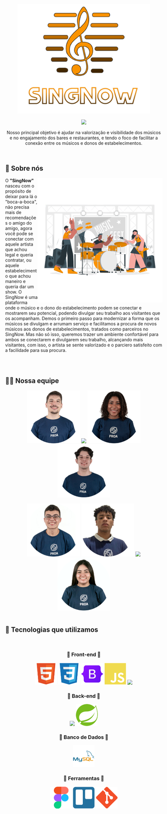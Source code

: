 
<!--HEADER-->
<div align="center"> 
  <a href="https://linktr.ee/SingNow?utm_source=linktree_profile_share&ltsid=39db3f8c-a58a-4bce-bd79-f3c069d0c97e">
  <img src="ImagensSingNow/logo.png" height="350">
  </a>
  <br>
  <br>
    <img src="https://readme-typing-svg.herokuapp.com?size=30&duration=6000&color=FA9201&center=true&vCenter=true&width=500&lines=SingNow%2C+Mostre+seu+potencial!">
</div>
<div align="center">
  <p>Nosso principal objetivo é ajudar na valorização e visibilidade dos músicos e no engajamento dos bares e restaurantes, e tendo o foco de facilitar a conexão entre os músicos e donos de estabelecimentos.</p>
</div>

<br>

<!--Sobre nós-->
<div>
  <h2>🎤 Sobre nós</h2>
  <div> 
  <img align="right" src="ImagensSingNow/Music_festival.png" height="400px">
     <p>O <b>"SingNow"</b> nasceu com o propósito de deixar para lá o "boca-a-boca", não precisa mais de recomendações o amigo do amigo, agora você pode se conectar com aquele artista que achou legal e queria contratar, ou aquele estabelecimento que achou maneiro e queria dar um show. O SingNow é uma plataforma onde o músico e o dono do estabelecimento podem se conectar e mostrarem seu potencial, podendo divulgar seu trabalho aos visitantes que os acompanham. Demos o primeiro passo para modernizar a forma que os músicos se divulgam e arrumam serviço e facilitamos a procura de novos músicos aos donos de estabelecimentos, tratados como parceiros no SingNow. Mas não só isso, queremos trazer um ambiente confortável para ambos se conectarem e divulgarem seu trabalho, alcançando mais visitantes, com isso, o artista se sente valorizado e o parciero satisfeito com a facilidade para sua procura.
	 </p>
  </div>
</div>

<br>
<br>

<!--Nossa equipe -->
<div>
	<h2> 👨‍🎤 Nossa equipe </h2>
	<div align="center">
		<a href="https://www.linkedin.com/in/gustavo-goulart-de-souza-a459ba234/" target="_blank"><img src="ImagensSingNow/Gustavo.png" height="170"></a>
		<a href="https://www.linkedin.com/in/kau%C3%A3-melo-086221235/" target="_blank"><img src="ImagensSingNow/Kauã.png" height="170"></a>
		<a href="https://www.linkedin.com/in/fabiola-scosta/" target="_blank"><img src="ImagensSingNow/Fabiola.png" height="170"></a>
		<a href="https://www.linkedin.com/in/filipe-damasceno/" target="_blank"><img src="ImagensSingNow/Filipe.jpg" height="170"></a>
	</div>
	<br>
	<div align="center">
		<a href="https://www.linkedin.com/in/italo-rodrigues-48a566250/" target="_blank"><img src="ImagensSingNow/Italo.png" height="170"></a>
		<a href="https://www.linkedin.com/in/richardsantosss/" target="_blank"><img src="ImagensSingNow/Richard.png" height="170"></a>
		<a href="https://www.linkedin.com/in/victor-as-perez/" target="_blank"><img src="ImagensSingNow/Victor.png" height="170"></a>
		<a href="https://www.linkedin.com/in/vit%C3%B3ria-caroline-dos-santos-/" target="_blank"><img src="ImagensSingNow/Vitoria.png" height="170"></a>
	</div>
	
</div>

<br>

<!-- Tecnologias -->

<div>
	<h2> 🎸 Tecnologias que utilizamos</h2>
	<br>
   	<div align="center">
	<h3> 🎼 Front-end 🎼</h3>
	<img height="70" src="https://raw.githubusercontent.com/devicons/devicon/master/icons/html5/html5-original.svg">
	<img height="70" src="https://raw.githubusercontent.com/devicons/devicon/master/icons/css3/css3-original.svg">
	<img height="70" src="https://github.com/devicons/devicon/blob/master/icons/bootstrap/bootstrap-original.svg">
	<img height="70" src="https://raw.githubusercontent.com/devicons/devicon/master/icons/javascript/javascript-plain.svg">
        <img height="70" src="https://icongr.am/devicon/react-original.svg?size=100&color=000000" >
	<h3> 🎼 Back-end 🎼</h3>
	<img height="70" src="https://icongr.am/devicon/java-original.svg?size=66&color=000000">
	<img height="70" src="https://github.com/devicons/devicon/blob/master/icons/spring/spring-original.svg">
	<h3> 🎼 Banco de Dados 🎼</h3>
	<img height="70" src="https://github.com/devicons/devicon/blob/master/icons/mysql/mysql-original-wordmark.svg">
	<h3> 🎼 Ferramentas 🎼</h3>
	<img height="70" src="https://raw.githubusercontent.com/devicons/devicon/master/icons/figma/figma-original.svg" >
        <img height="70" src="https://raw.githubusercontent.com/devicons/devicon/master/icons/trello/trello-plain.svg" >
        <img height="70" src="https://raw.githubusercontent.com/devicons/devicon/master/icons/git/git-plain.svg" >
  </div>
